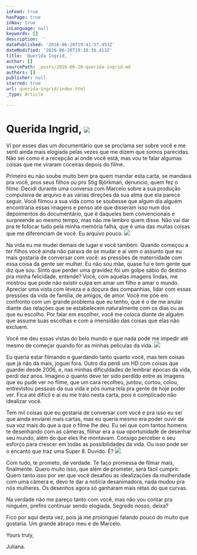 ```yaml
---
inFeed: true
hasPage: true
inNav: true
inLanguage: null
keywords: []
description: ''
datePublished: '2016-06-20T19:41:57.953Z'
dateModified: '2016-06-20T19:38:36.413Z'
title: 'Querida Ingrid, '
author: []
sourcePath: _posts/2016-06-20-querida-ingrid.md
authors: []
publisher: null
starred: true
url: querida-ingrid/index.html
_type: Article

---
```

# Querida Ingrid, ![](https://imgflo.herokuapp.com/graph/vahj1ThiexotieMo/8ff64724f5f0455d338b5195f5960970/croprotate.jpg?cropheight=964&cropwidth=1497&degrees=0&input=https%3A%2F%2Fthe-grid-user-content.s3-us-west-2.amazonaws.com%2F965c5f63-a486-4115-b739-26df3ca675fb.jpg&x=0&y=0)

Vi por esses dias um documentário que se proclama ser sobre você e me senti ainda mais elogiada pelas vezes que me dizem que somos parecidas. Não sei como é a recepção aí onde você está, mas vou te falar algumas coisas que me viraram coceiras depois do filme.

Primeiro eu não soube muito bem pra quem mandar esta carta, se mandava pra você, pros seus filhos ou pro Stig Björkman, denuncio, quem fez o filme. Decidi durante uma conversa com Marcelo sobre a sua produção compulsiva de arquivo e as várias direções da sua alma que ela parece seguir. Você filmou a sua vida como se soubesse que algum dia alguém encontraria essas imagens e penso até que disseram isso num dos depoimentos do documentário, que é daqueles bem convencionais e surpreende ao mesmo tempo, mas não me lembro quem disse. Não vai dar pra te fofocar tudo pela minha memória falha, que é uma das muitas coisas que me diferenciam de você. Eu arquivo pouco. ![](https://the-grid-user-content.s3-us-west-2.amazonaws.com/de9ab008-87de-48b5-8ec4-018340e950b8.jpg)

Na vida eu me mudei demais de lugar e você também. Quando começou a ter filhos você ainda não parava de se mudar e aí vem o assunto que eu mais gostaria de conversar com você: as pressões de maternidade com essa coisa da gente ser mulher. Eu não sou mãe, quase fui e tem gente que diz que sou. Sinto que perder uma gravidez foi um golpe sábio do destino pra minha felicidade, entende? Você, com aquelas imagens lindas, me mostrou que pode não existir culpa em amar um filho e amar o mundo. Apreciar uma vista com leveza e a doçura das companhias, lidar com essas pressões da vida de família, de amigos, de amor. Você me põe em confronto com um grande problema que eu tenho, que é o de me anular diante das relações que se estabelecem naturalmente com os dias ou as que eu escolho. Por falar em escolher, você me coloca diante de alguém que assume suas escolhas e com a imensidão das coisas que elas não excluem. 

Você me deu essas vistas do belo mundo e que nada pode me impedir até mesmo de começar quando for as minhas películas da vida. ![](https://the-grid-user-content.s3-us-west-2.amazonaws.com/813b53e6-29e1-4997-b448-a2f03933b875.jpg)

Eu queria estar filmando e guardando tanto quanto você, mas tem coisas que já não dá mais, joguei fora. Outro dia perdi um HD com coisas que guardei desde 2006, e, nas minhas dificuldades de lembrar épocas da vida, perdi dez anos. Imagino o quanto deve ter sido perdido entre as imagens que eu pude ver no filme, que um cara recolheu, juntou, cortou, colou, entrevistou pessoas da sua vida e pôs numa tela pra gente de hoje poder ver. Fica até difícil e aí eu me traio nesta carta, pois é complicado não idealizar você. 

Tem mil coisas que eu gostaria de conversar com você e pra isso eu sei que ainda enviarei mais cartas, mas eu queria mesmo era poder ouvir da sua voz mais do que a que o filme lhe deu. Eu sei que com tantos homens te desenhando com as câmeras, filmar era a sua oportunidade de desenhar seu mundo, além do que eles lhe montavam. Consigo perceber o seu esforço para crescer em todas as possibilidades da vida. Ou isso pode ser o encanto que traz uma Super 8\. Duvido. É? ![](https://imgflo.herokuapp.com/graph/vahj1ThiexotieMo/fa34ad73c8245f0a531e2432b89710e7/croprotate.jpg?cropheight=954&cropwidth=1493&degrees=0&input=https%3A%2F%2Fthe-grid-user-content.s3-us-west-2.amazonaws.com%2F722727be-6a99-4c16-84e8-168d2f65f6dc.jpg&x=0&y=0)

Com tudo, te prometo, de verdade. Te faço promessa de filmar mais, finalmente. Quero muito isso, que além de prometer, será fácil cumprir. Quero tanto isso por ver que você desafiou as idealizações da mulheridade com uma câmera e, devo te dar a notícia desanimadora, nada mudou pra nós mulheres. Os desenhos agora só ganharam mais retas do que curvas. 

Na verdade não me pareço tanto com você, mas não vou contar pra ninguém, prefiro continuar sendo elogiada. Segredo nosso, deixa? 

Fico por aqui desta vez, pois já me prolonguei falando pouco do muito que gostaria. Um grande abraço meu e de Marcelo. 

Yours truly, 

Juliana.